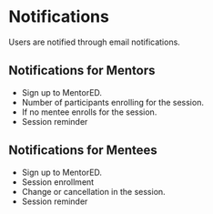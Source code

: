 # Notifications
Users are notified through email notifications.


## Notifications for Mentors

* Sign up to MentorED.
* Number of participants enrolling for the session.
* If no mentee enrolls for the session.
* Session reminder

## Notifications for Mentees

* Sign up to MentorED.
* Session enrollment
* Change or cancellation in the session.
* Session reminder









